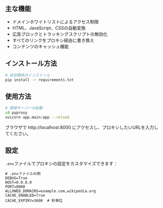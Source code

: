 ## 主な機能

- ドメインホワイトリストによるアクセス制限
- HTML、JavaScript、CSSの自動変換
- 広告ブロックとトラッキングスクリプトの無効化
- すべてのリンクをプロキシ経由に書き換え
- コンテンツのキャッシュ機能

## インストール方法

```bash
# 依存関係のインストール
pip install -r requirements.txt
```

## 使用方法

```bash
# 開発サーバーの起動
cd pyproxy
uvicorn app.main:app --reload
```

ブラウザで http://localhost:8000 にアクセスし、プロキシしたいURLを入力してください。

## 設定

`.env`ファイルでプロキシの設定をカスタマイズできます：

```
# .envファイルの例
DEBUG=True
HOST=0.0.0.0
PORT=8000
ALLOWED_DOMAINS=example.com,wikipedia.org
CACHE_ENABLED=True
CACHE_EXPIRY=3600  # 秒単位
```
